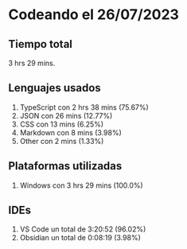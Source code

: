 # Codeando el 26/07/2023

## Tiempo total
3 hrs 29 mins.

## Lenguajes usados
1. TypeScript con 2 hrs 38 mins (75.67%)
1. JSON con 26 mins (12.77%)
1. CSS con 13 mins (6.25%)
1. Markdown con 8 mins (3.98%)
1. Other con 2 mins (1.33%)

## Plataformas utilizadas
1. Windows con 3 hrs 29 mins (100.0%)

## IDEs
1. VS Code un total de 3:20:52 (96.02%)
1. Obsidian un total de 0:08:19 (3.98%)
